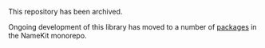 This repository has been archived.

Ongoing development of this library has moved to a number of [packages](https://github.com/namehash/nameguard/tree/main/packages) in the NameKit monorepo.
